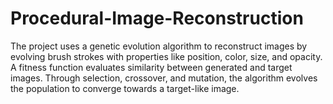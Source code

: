 # Procedural-Image-Reconstruction
The project uses a genetic evolution algorithm to reconstruct images by evolving brush strokes with properties like position, color, size, and opacity. A fitness function evaluates similarity between generated and target images. Through selection, crossover, and mutation, the algorithm evolves the population to converge towards a target-like image.
